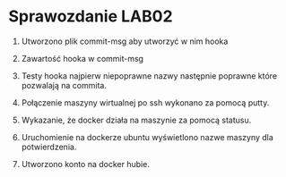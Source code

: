 # Sprawozdanie LAB02
1. Utworzono plik commit-msg aby utworzyć w nim hooka
[](https://github.com/InzynieriaOprogramowaniaAGH/MDO2022_S/blob/AP401673/AP401673/lab02/utworzenie%20commit-msg.png)

2. Zawartość hooka w commit-msg
[](https://github.com/InzynieriaOprogramowaniaAGH/MDO2022_S/blob/AP401673/AP401673/lab02/commit-msg.png)

3. Testy hooka najpierw niepoprawne nazwy następnie poprawne które pozwalają na commita.
[](https://github.com/InzynieriaOprogramowaniaAGH/MDO2022_S/blob/AP401673/AP401673/lab02/hook.png)

4. Połączenie maszyny wirtualnej po ssh wykonano za pomocą putty.
[](https://github.com/InzynieriaOprogramowaniaAGH/MDO2022_S/blob/AP401673/AP401673/lab02/ssh%20laczenie.png)

5. Wykazanie, że docker działa na maszynie za pomocą statusu.
[](https://github.com/InzynieriaOprogramowaniaAGH/MDO2022_S/blob/AP401673/AP401673/lab02/docker%20dziala%20z%20definicji.png)

6. Uruchomienie na dockerze ubuntu wyświetlono nazwe maszyny dla potwierdzenia.
[](https://github.com/InzynieriaOprogramowaniaAGH/MDO2022_S/blob/AP401673/AP401673/lab02/uruchomienie%20ubuntu%20z%20dockera.png)

7. Utworzono konto na docker hubie.
[](https://github.com/InzynieriaOprogramowaniaAGH/MDO2022_S/blob/AP401673/AP401673/lab02/docker%20hub%20konto.png)
